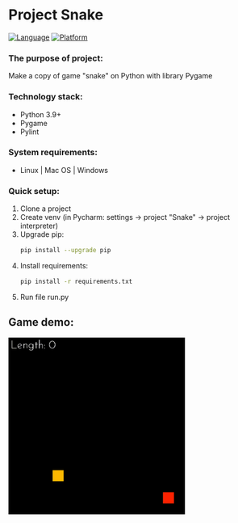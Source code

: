 # Project Snake

[![Language](https://img.shields.io/badge/Language-Python-blue.svg?style=flat)]()
[![Platform](https://img.shields.io/badge/Platform-Windows-red.svg?style=flat)]()

### The purpose of project:
Make a copy of game "snake" on Python with library Pygame

### Technology stack:
- Python 3.9+
- Pygame
- Pylint

### System requirements:
- Linux | Mac OS | Windows

### Quick setup:
1. Clone a project
2. Create venv (in Pycharm: settings -> project "Snake" -> project interpreter)
3. Upgrade pip:
    ```bash
    pip install --upgrade pip
    ```
4. Install requirements: 
    ```bash
    pip install -r requirements.txt
    ```
5. Run file run.py

## Game demo:
<img src="assets/gameplay.gif" width="350" height="350" alt="gameplay"/>
